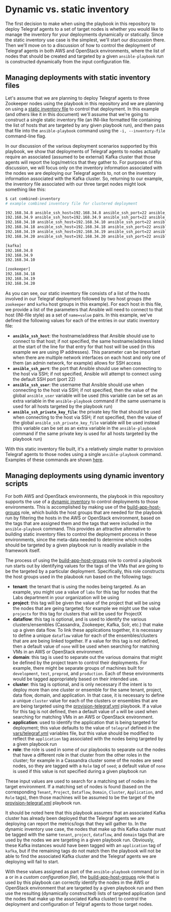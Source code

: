 # Dynamic vs. static inventory
The first decision to make when using the playbook in this repository to deploy Telegraf agents to a set of target nodes is whether you would like to manage the inventory for your deployments dynamically or statically. Since the static inventory use case is the simplest, we'll start our discussion there. Then we'll move on to a discussion of how to control the deployment of Telegraf agents in both AWS and OpenStack environments, where the list of nodes that should be created and targeted by a given `ansible-playbook` run is constructed dynamically from the input configuration file.

## Managing deployments with static inventory files
Let's assume that we are planning to deploy Telegraf agents to three Zookeeper nodes using the playbook in this repository and we are planning on using a [static inventory file](https://docs.ansible.com/ansible/intro_inventory.html) to control that deployment. In this example (and others like it in this document) we'll assume that we're going to construct a single static inventory file (an INI-like formatted file containing the list of hosts that are targeted by any given playbook run), and then pass that file into the `ansible-playbook` command using the `-i, --inventory-file` command-line flag.

In our discussion of the various deployment scenarios supported by this playbook, we show that deployments of Telegraf agents to nodes actually require an associated (assumed to be external) Kafka cluster that those agents will report the logs/metrics that they gather to. For purposes of this discussion, we will focus only on the inventory information associated with the nodes we are deploying our Telegraf agents to, not on the inventory information associated with the Kafka cluster. So, returning to our example, the inventory file associated with our three target nodes might look something like this:

```bash
$ cat combined-inventory
# example combined inventory file for clustered deployment

192.168.34.8 ansible_ssh_host=192.168.34.8 ansible_ssh_port=22 ansible_ssh_user='cloud-user' ansible_ssh_private_key_file='keys/kafka_cluster_private_key'
192.168.34.9 ansible_ssh_host=192.168.34.9 ansible_ssh_port=22 ansible_ssh_user='cloud-user' ansible_ssh_private_key_file='keys/kafka_cluster_private_key'
192.168.34.10 ansible_ssh_host=192.168.34.10 ansible_ssh_port=22 ansible_ssh_user='cloud-user' ansible_ssh_private_key_file='keys/kafka_cluster_private_key'
192.168.34.18 ansible_ssh_host=192.168.34.18 ansible_ssh_port=22 ansible_ssh_user='cloud-user' ansible_ssh_private_key_file='keys/zk_cluster_private_key'
192.168.34.19 ansible_ssh_host=192.168.34.19 ansible_ssh_port=22 ansible_ssh_user='cloud-user' ansible_ssh_private_key_file='keys/zk_cluster_private_key'
192.168.34.20 ansible_ssh_host=192.168.34.20 ansible_ssh_port=22 ansible_ssh_user='cloud-user' ansible_ssh_private_key_file='keys/zk_cluster_private_key'

[kafka]
192.168.34.8
192.168.34.9
192.168.34.10

[zookeeper]
192.168.34.18
192.168.34.19
192.168.34.20

```

As you can see, our static inventory file consists of a list of the hosts involved in our Telegraf deployment followed by two host groups (the `zookeeper` and `kafka` host groups in this example). For each host in this file, we provide a list of the parameters that Ansible will need to connect to that host (INI-file style) as a set of `name=value` pairs. In this example, we've defined the following values for each of the entries in our static inventory file:

* **`ansible_ssh_host`**: the hostname/address that Ansible should use to connect to that host; if not specified, the same hostname/address listed at the start of the line for that entry for that host will be used (in this example we are using IP addresses). This parameter can be important when there are multiple network interfaces on each host and only one of them (an admin network, for example) allows for SSH access
* **`ansible_ssh_port`**: the port that Ansible should use when connecting to the host via SSH; if not specified, Ansible will attempt to connect using the default SSH port (port 22)
* **`ansible_ssh_user`**: the username that Ansible should use when connecting to the host via SSH; if not specified, then the value of the global `ansible_user` variable will be used (this variable can be set as an extra variable in the `ansible-playbook` command if the same username is used for all hosts targeted by the playbook run)
* **`ansible_ssh_private_key_file`**: the private key file that should be used when connecting to the host via SSH; if not specified, then the value of the global `ansible_ssh_private_key_file` variable will be used instead (this variable can be set as an extra variable in the `ansible-playbook` command if the same private key is used for all hosts targeted by the playbook run)

With this static inventory file built, it's a relatively simple matter to provision Telegraf agents to those nodes using a single `ansible-playbook` command. Examples of these commands are shown [here](Deployment-Scenarios.md).

## Managing deployments using dynamic inventory scripts
For both AWS and OpenStack environments, the playbook in this repository supports the use of a [dynamic inventory](https://docs.ansible.com/ansible/intro_dynamic_inventory.html) to control deployments to those environments. This is accomplished by making use of the [build-app-host-groups](../roles/build-app-host-groups) role, which builds the host groups that are needed for the playbook run by filtering the hosts in the AWS or OpenStack environment, based on the tags that are assigned them and the tags that were included in the `ansible-playbook` command. This provides an attractive alternative to building static inventory files to control the deployment process in these environments, since the meta-data needed to determine which nodes should be targeted by a given playbook run is readily available in the framework itself.

The process of using the [build-app-host-groups](../roles/build-app-host-groups) role to control a playbook run starts out by identifying values for the tags of the VMs that are going to be the targeted by a particular deployment. Specifically, this role constructs the host groups used in the plaubook run based on the following tags:

* **tenant**: the tenant that is using the nodes being targeted. As an example, you might use a value of `labs` for this tag for nodes that the Labs department in your organization will be using
* **project**: this tag will be given the value of the project that will be using the nodes that are geing targeted; for example we might use the value `projectx` for this tag for clusters that will be used for ProjectX
* **dataflow**: this tag is optional, and is used to identify the various clusters/ensembles (Cassandra, Zookeeper, Kafka, Solr, etc.) that make up a given data flow. To link these applications together, it is necessary to define a unique `dataflow` value for each of the ensembles/clusters that are are being linked together. If a value for this tag is not defined, then a default value of `none` will be used when searching for matching VMs in an AWS or OpenStack environment.
* **domain**: this tag is used to separate out the various domains that might be defined by the project team to control their deployments. For example, there might be separate groups of machines built for `development`, `test`, `preprod`, and `production`. Each of these environments would be tagged appropriately based on their intended use.
* **cluster**: this tag is optional, and is only necessary if the intent is to deploy more than one cluster or ensemble for the same tenant, project, data flow, domain, and application. In that case, it is necessary to define a unique `cluster` value for each of the clusters or ensembles that are are being targeted using the [provision-telegraf.yml](../provision-telegraf.yml) playbook. If a value for this tag is not defined, then a default value of `a` will be used when searching for matching VMs in an AWS or OpenStack environment.
* **application**: used to identify the application that is being targeted for deployment; this value defaults to the value of `telegraf` defined in the [vars/telegraf.yml](../vars/telegraf.yml) variables file, but this value should be modified to reflect the `application` tag associated with the nodes being targeted by a given playbook run
* **role**: the role is used in some of our playbooks to separate out the nodes that have a different role in that cluster from the other roles in the cluster; for example in a Cassandra cluster some of the nodes are seed nodes, so they are tagged with a `Role` tag of `seed`; a default value of `none` is used if this value is not specified during a given playbook run

These input values are used to search for a matching set of nodes in the target environment. If a matching set of nodes is found (based on the corresponding `Tenant`, `Project`, `Dataflow`, `Domain`, `Cluster`, `Application`, and `Role` tags), then those machines will be assumed to be the target of the [provision-telegraf.yml](../provision-telegraf.yml) playbook run.

It should be noted here that this playbook assumes that an associated Kafka cluster has already been deployed that the Telegraf agents we are deploying can report the metrics/logs that they will gather to. In the dynamic inventory use case, the nodes that make up this Kafka cluster must be tagged with the same `tenant`, `project`, `dataflow`, and `domain` tags that are used by the nodes we are targeting in a given playbook run. Obviously, these Kafka instances would have been tagged with an `application` tag of `kafka`, but if the remaining tags do not match then the playbook will not be able to find the associated Kafka cluster and the Telegraf agents we are deploying will fail to start.

With these values assigned as part of the `ansible-playbook` command (or in a or in a *custom configuration file*), the [build-app-host-groups](../roles/build-app-host-groups) role that is used by this playbook can correctly identify the nodes in the AWS or OpenStack environment that are targeted by a given playbook run and then use the resulting (dynamically constructed) lists of targeted application (and the nodes that make up the associated Kafka cluster) to control the deployment and configuration of Telgraf agents to those target nodes.
